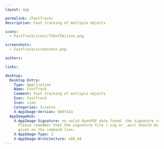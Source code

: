```yaml
---
layout: app

permalink: /FastTrack/
description: Fast tracking of multiple objects

icons:
  - FastTrack/icons/756x756/icon.png

screenshots:
  - FastTrack/screenshot.png

authors:

links:

desktop:
  Desktop Entry:
    Type: Application
    Name: FastTrack
    Comment: Fast tracking of multiple objects
    Exec: FastTrack
    Icon: icon
    Categories: Science
    X-AppImage-Version: b84f42a
  AppImageHub:
    X-AppImage-Signature: no valid OpenPGP data found. the signature could not be verified.
      Please remember that the signature file (.sig or .asc) should be the first file
      given on the command line.
    X-AppImage-Type: 2
    X-AppImage-Architecture: x86_64
---
```

